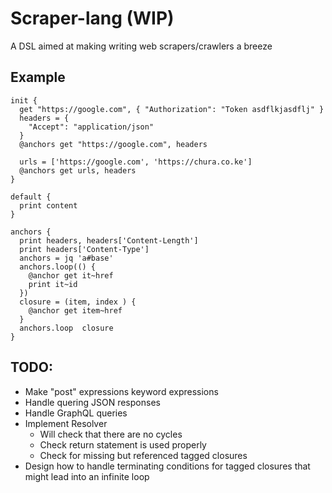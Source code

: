 # Scraper-lang (WIP)
A DSL aimed at making writing web scrapers/crawlers a breeze

## Example

```
init {
  get "https://google.com", { "Authorization": "Token asdflkjasdflj" }
  headers = {
    "Accept": "application/json"
  }
  @anchors get "https://google.com", headers

  urls = ['https://google.com', 'https://chura.co.ke']
  @anchors get urls, headers
}

default {
  print content
}

anchors {
  print headers, headers['Content-Length']
  print headers['Content-Type']
  anchors = jq 'a#base'
  anchors.loop(() {
    @anchor get it~href
    print it~id
  })
  closure = (item, index ) {
    @anchor get item~href
  }
  anchors.loop  closure
}
```

## TODO:

- Make "post" expressions keyword expressions
- Handle quering JSON responses
- Handle GraphQL queries
- Implement Resolver
  - Will check that there are no cycles
  - Check return statement is used properly
  - Check for missing but referenced tagged closures
- Design how to handle terminating conditions for tagged closures that might lead into an infinite loop
